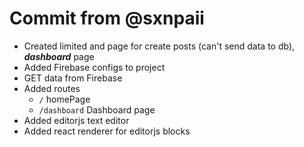 # Commit from @sxnpaii

- Created limited and page for create posts (can't send data to db),  **_dashboard_** page
- Added Firebase configs to project
- GET data from Firebase
- Added routes
  - `/` homePage
  - `/dashboard` Dashboard page
- Added editorjs text editor
- Added react renderer for editorjs blocks
